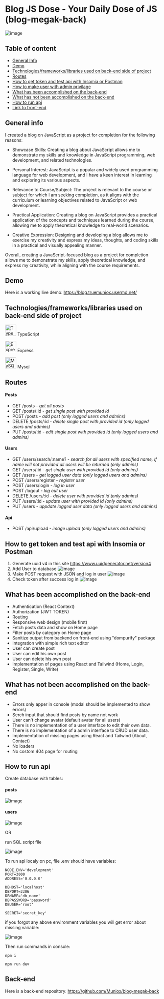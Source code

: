 # Blog JS Dose - Your Daily Dose of JS (blog-megak-back)

![image](https://user-images.githubusercontent.com/81775473/230876412-fe1d2319-2630-4706-91a0-386f2eb91882.png)


## Table of content

- [General Info](https://github.com/Muniox/blog-megak-back/blob/develop/README.md#general-info)
- [Demo](https://github.com/Muniox/blog-megak-back/blob/develop/README.md#demo)
- [Technologies/frameworks/libraries used on back-end side of project](https://github.com/Muniox/blog-megak-back/blob/develop/README.md#technologiesframeworkslibraries-used-on-front-end-side-of-project)
- [Routes](https://github.com/Muniox/blog-megak-back/tree/develop#routes)
- [How to get token and test api with Insomia or Postman]()
- [How to make user with admin privilage]()
- [What has been accomplished on the back-end](https://github.com/Muniox/blog-megak-back/blob/develop/README.md#what-has-been-accomplished-on-the-back-end)
- [What has not been accomplished on the back-end](https://github.com/Muniox/blog-megak-back/blob/develop/README.md#what-has-not-been-accomplished-on-the-back-end)
- [How to run api](https://github.com/Muniox/blog-megak-back/blob/develop/README.md#how-to-run-api)
- [Link to front-end](https://github.com/Muniox/blog-megak-front)

## General info

I created a blog on JavaScript as a project for completion for the following reasons:

- Showcase Skills: Creating a blog about JavaScript allows me to demonstrate my skills and knowledge in JavaScript programming, web development, and related technologies.

- Personal Interest: JavaScript is a popular and widely used programming language for web development, and I have a keen interest in learning and exploring its various aspects.

- Relevance to Course/Subject: The project is relevant to the course or subject for which I am seeking completion, as it aligns with the curriculum or learning objectives related to JavaScript or web development.

- Practical Application: Creating a blog on JavaScript provides a practical application of the concepts and techniques learned during the course, allowing me to apply theoretical knowledge to real-world scenarios.

- Creative Expression: Designing and developing a blog allows me to exercise my creativity and express my ideas, thoughts, and coding skills in a practical and visually appealing manner.

Overall, creating a JavaScript-focused blog as a project for completion allows me to demonstrate my skills, apply theoretical knowledge, and express my creativity, while aligning with the course requirements.

## Demo

Here is a working live demo: https://blog.truemuniox.usermd.net/

## Technologies/frameworks/libraries used on back-end side of project

<a href="https://www.typescriptlang.org/" target="_blank" rel="noreferrer"><img src="https://raw.githubusercontent.com/danielcranney/readme-generator/main/public/icons/skills/typescript-colored.svg" width="36" height="36" alt="TypeScript" /></a> TypeScript

<a href="https://expressjs.com/" target="_blank" rel="noreferrer"><img src="https://raw.githubusercontent.com/danielcranney/readme-generator/main/public/icons/skills/express.svg" width="36" height="36" alt="Express" /></a> Express

<a href="https://www.mysql.com/" target="_blank" rel="noreferrer"><img src="https://raw.githubusercontent.com/danielcranney/readme-generator/main/public/icons/skills/mysql-colored.svg" width="36" height="36" alt="MySQL" /></a> Mysql

## Routes

#### Posts
  - GET /posts - *get all posts*
  - GET /posts/:id - *get single post with provided id*
  - POST /posts - *add post (only logged users and admins)*
  - DELETE /posts/:id - *delete single post with provided id (only logged users and admins)*
  - PUT /posts/:id - *edit single post with provided id (only logged users and admins)*
  
#### Users
  - GET /users/search/:name? - *search for all users with specified name, if name will not provided all users will be returned (only admins)*
  - GET /users/:id - *get single user with provided id (only admins)*
  - GET /users - *get logged user data (only logged users and admins)*
  - POST /users/register - *register user*
  - POST /users/login - *log in user*
  - POST /logout - *log out user*
  - DELETE /users/:id - *delete user with provided id (only admins)*
  - PUT /users/:id - *update user with provided id (only admins)*
  - PUT /users - *uppdate logged user data (only logged users and admins)*
  
  #### Api
  - POST /api/upload - *image upload (only logged users and admins)*

## How to get token and test api with Insomia or Postman

1. Generate uuid v4 in this site https://www.uuidgenerator.net/version4
2. Add User to database
![image](https://user-images.githubusercontent.com/81775473/230885661-0c528004-af3d-4690-b267-45bb2eb2897d.png)
3. Make POST request with JSON and log in user
![image](https://user-images.githubusercontent.com/81775473/230885230-19470167-8d3e-48f6-a384-9ca6d0a103c5.png)
4. Check token after success log in
![image](https://user-images.githubusercontent.com/81775473/230908007-b4a20aa5-2961-4876-88c9-5808b6666e1d.png)


## What has been accomplished on the back-end

- Authentication (React Context)
- Authorization (JWT TOKEN)
- Routing
- Responsive web design (mobile first)
- Fetch posts data and show on Home page
- Filter posts by category on Home page
- Sanitize output from backend on front-end using "dompurify" package
- Integration with simple rich text editor
- User can create post
- User can edit his own post
- User can delete his own post
- Implementation of pages using React and Tailwind (Home, Login, Register, Single, Write)

## What has not been accomplished on the back-end

- Errors only apper in console (modal should be implemented to show errors)
- Serch input that should find posts by name not work
- User can't change avatar (default avatar for all users)
- There is no implementation of a user interface to edit their own data.
- There is no implementation of a admin interface to CRUD user data.
- Implementation of missing pages using React and Tailwind (About, Contact)
- No loaders
- No costom 404 page for routing

## How to run api

Create database with tables:

#### posts

![image](https://user-images.githubusercontent.com/81775473/230881149-b31b1195-f97f-4501-b887-9e449cd525b3.png)

#### users

![image](https://user-images.githubusercontent.com/81775473/230881235-f0c77402-f2e9-4d53-b94c-0d570b7f6987.png)

OR

run SQL script file

![image](https://user-images.githubusercontent.com/81775473/230881330-1785fa4a-8ef1-4862-83ff-2700005a5929.png)


To run api localy on pc, file .env should have variables:

```
NODE_ENV='development'
PORT=3000
ADDRESS='0.0.0.0'

DBHOST='localhost'
DBPORT=3306
DBNAME='db_name'
DBPASSWORD='password'
DBUSER='root'

SECRET='secret_key'
```

if you forgot any above environment variables you will get error about missing variable:

![image](https://user-images.githubusercontent.com/81775473/230882449-28f665bc-4815-4c33-9672-1cc0562c9f16.png)

Then run commands in console:

```
npm i
```

```
npm run dev
```

## Back-end

Here is a back-end repository: https://github.com/Muniox/blog-megak-back
